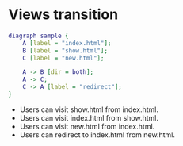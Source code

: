# Views transition

```dot
diagraph sample {
    A [label = "index.html"];
    B [label = "show.html"];
    C [label = "new.html"];

    A -> B [dir = both];
    A -> C;
    C -> A [label = "redirect"];
}
```

- Users can visit show.html from index.html.
- Users can visit index.html from show.html.
- Users can visit new.html from index.html.
- Users can redirect to index.html from new.html.

